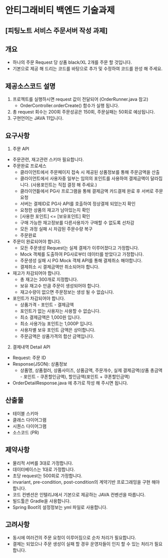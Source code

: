 # 안티그래비티 백엔드 기술과제

## [피팅노트 서비스 주문서버 작성 과제]

## 개요

- 하나의 주문 Request 당 상품 black/XL 2개를 주문 할 것입니다.
- 기본으로 제공 해 드리는 코드를 바탕으로 추가 및 수정하여 코드를 완성 해 주세요.

## 제공소스코드 설명

1. 프로젝트를 실행하시면 request 값이 전달되어 (OrderRunner.java 참고)
    - OrderController.orderCreate() 함수가 실행 됩니다.
2. 총 request 회수는 200회 주문성공은 150회, 주문실패는 50회로 예상됩니다.
3. 구현언어는 JAVA 11입니다.

## 요구사항

1. 주문 API

- 주문관련, 재고관련 스키마 필요합니다.
- 주문완료 프로세스
    - 클라이언트에서 주문페이지 접속 시 제공된 상품정보를 통해 주문금액을 산출
    - 클라이언트에서 사용자중 일부는 임의의 포인트를 사용하여 결제금액이 달라집니다. (사용포인트는 직접 결정 해 주세요.)
    - 클라이언틑에서 PG사 프로그램을 통해 결제금액 카드결제 완료 후 서버로 주문 요청
    - 서버는 결제ID로 PG사 API를 호출하여 정상결제 되었는지 확인
    - 요청한 상품의 재고가 남아있는지 확인
    - [사용한 포인트] <= [보유포인트] 확인
    - 구매 가능한 재고정보를 다른사용자가 구매할 수 없도록 선차감
    - 모든 과정 실패 시 차감된 주문수량 복구
    - 주문완료
- 주문이 완료되어야 합니다.
    - 모든 주문생성 Request는 실제 결제가 이루어졌다고 가정합니다.
    - Mock 객체를 도출하여 PG사로부터 데이터를 받았다고 가정합니다.
    - 주문생성 실패 시 PG Mock 객체 API를 통해 결제취소 해야합니다.
    - 결제취소 시 결제금액만 취소되어야 합니다.
- 재고가 차감되어야 합니다.
    - 총 재고는 300개로 지정합니다.
    - 보유 재고수 만큼 주문이 생성되어야 합니다.
    - 재고수량이 없으면 주문정보는 생성 될 수 없습니다.
- 포인트가 차감되어야 합니다.
    - 상품가격 - 포인트 - 결제금액
    - 포인트가 없는 사용자는 사용할 수 없습니다.
    - 최소 결제금액은 1,000원 입니다.
    - 최소 사용가능 포인트는 1,000P 입니다.
    - 사용자별 보유 포인트 금액은 상이합니다.
    - 주문금액은 상품가격의 합산 금액입니다.

2. 결제내역 Detail API

- Request: 주문 ID
- Response(JSON): 상품정보
    - 상품명, 상품컬러, 상품사이즈, 상품금액, 주문개수, 실제 결제금액(상품 총금액 - 포인트 - 쿠폰할인금액), 할인금액(포인트 + 쿠폰할인금액)
- OrderDetailResponse.java 에 추가로 작성 해 주시면 됩니다.

## 산출물

- 테이블 스키마
- 클래스 다이어그램
- 시퀀스 다이어그램
- 소스코드 (PR)

## 제약사항

- 물리적 서버를 3대로 가정합니다.
- 데이터베이스는 1대로 가정합니다.
- 초당 request는 500회로 가정합니다.
- invariant, pre-condition, post-condition의 계약기반 프로그래밍을 구현 해야합니다.
- 코드 컨벤션은 인텔리J에서 기본으로 제공하는 JAVA 컨벤션을 따릅니다.
- 빌드툴은 Gradle을 사용합니다.
- Spring Boot의 설정정보는 yml 파일로 사용합니다.

## 고려사항

- 동시에 여러건의 주문 요청이 이루어짐으로 순차 처리가 필요합니다.
- 결제는 되었으나 주문 생성이 실패 할 경우 운영자들이 인지 할 수 있는 처리가 필요합니다.
